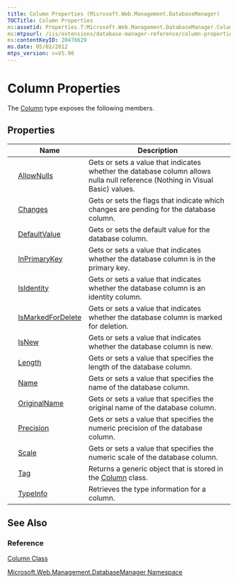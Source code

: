```yaml
---
title: Column Properties (Microsoft.Web.Management.DatabaseManager)
TOCTitle: Column Properties
ms:assetid: Properties.T:Microsoft.Web.Management.DatabaseManager.Column
ms:mtpsurl: /iis/extensions/database-manager-reference/column-properties-microsoft-web-management-databasemanager(v=VS.90)
ms:contentKeyID: 20476629
ms.date: 05/02/2012
mtps_version: v=VS.90
---
```


# Column Properties

The [Column](column-class-microsoft-web-management-databasemanager.md) type exposes the following members.

## Properties

||Name|Description|
|--- |--- |--- |
||[AllowNulls](column-allownulls-property-microsoft-web-management-databasemanager.md)|Gets or sets a value that indicates whether the database column allows nulla null reference (Nothing in Visual Basic) values.|
||[Changes](column-changes-property-microsoft-web-management-databasemanager.md)|Gets or sets the flags that indicate which changes are pending for the database column.|
||[DefaultValue](column-defaultvalue-property-microsoft-web-management-databasemanager.md)|Gets or sets the default value for the database column.|
||[InPrimaryKey](column-inprimarykey-property-microsoft-web-management-databasemanager.md)|Gets or sets a value that indicates whether the database column is in the primary key.|
||[IsIdentity](column-isidentity-property-microsoft-web-management-databasemanager.md)|Gets or sets a value that indicates whether the database column is an identity column.|
||[IsMarkedForDelete](column-ismarkedfordelete-property-microsoft-web-management-databasemanager.md)|Gets or sets a value that indicates whether the database column is marked for deletion.|
||[IsNew](column-isnew-property-microsoft-web-management-databasemanager.md)|Gets or sets a value that indicates whether the database column is new.|
||[Length](column-length-property-microsoft-web-management-databasemanager.md)|Gets or sets a value that specifies the length of the database column.|
||[Name](column-name-property-microsoft-web-management-databasemanager.md)|Gets or sets a value that specifies the name of the database column.|
||[OriginalName](column-originalname-property-microsoft-web-management-databasemanager.md)|Gets or sets a value that specifies the original name of the database column.|
||[Precision](column-precision-property-microsoft-web-management-databasemanager.md)|Gets or sets a value that specifies the numeric precision of the database column.|
||[Scale](column-scale-property-microsoft-web-management-databasemanager.md)|Gets or sets a value that specifies the numeric scale of the database column.|
||[Tag](column-tag-property-microsoft-web-management-databasemanager.md)|Returns a generic object that is stored in the [Column](column-class-microsoft-web-management-databasemanager.md) class.|
||[TypeInfo](column-typeinfo-property-microsoft-web-management-databasemanager.md)|Retrieves the type information for a column.|

## See Also

### Reference

[Column Class](column-class-microsoft-web-management-databasemanager.md)

[Microsoft.Web.Management.DatabaseManager Namespace](microsoft-web-management-databasemanager-namespace.md)
